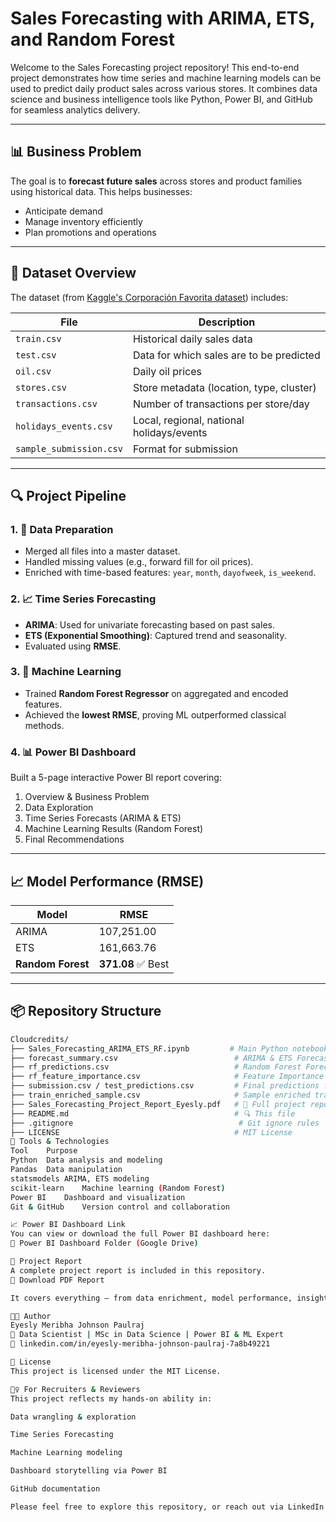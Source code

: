 # Sales Forecasting with ARIMA, ETS, and Random Forest

Welcome to the Sales Forecasting project repository! This end-to-end project demonstrates how time series and machine learning models can be used to predict daily product sales across various stores. It combines data science and business intelligence tools like Python, Power BI, and GitHub for seamless analytics delivery.

---

## 📊 Business Problem

The goal is to **forecast future sales** across stores and product families using historical data. This helps businesses:

- Anticipate demand
- Manage inventory efficiently
- Plan promotions and operations

---

## 📁 Dataset Overview

The dataset (from [Kaggle's Corporación Favorita dataset](https://www.kaggle.com/competitions/store-sales-time-series-forecasting)) includes:

| File                  | Description                                 |
|-----------------------|---------------------------------------------|
| `train.csv`           | Historical daily sales data                 |
| `test.csv`            | Data for which sales are to be predicted    |
| `oil.csv`             | Daily oil prices                            |
| `stores.csv`          | Store metadata (location, type, cluster)    |
| `transactions.csv`    | Number of transactions per store/day        |
| `holidays_events.csv` | Local, regional, national holidays/events   |
| `sample_submission.csv` | Format for submission                     |

---

## 🔍 Project Pipeline

### 1. 🧹 Data Preparation
- Merged all files into a master dataset.
- Handled missing values (e.g., forward fill for oil prices).
- Enriched with time-based features: `year`, `month`, `dayofweek`, `is_weekend`.

### 2. 📈 Time Series Forecasting
- **ARIMA**: Used for univariate forecasting based on past sales.
- **ETS (Exponential Smoothing)**: Captured trend and seasonality.
- Evaluated using **RMSE**.

### 3. 🤖 Machine Learning
- Trained **Random Forest Regressor** on aggregated and encoded features.
- Achieved the **lowest RMSE**, proving ML outperformed classical methods.

### 4. 📊 Power BI Dashboard
Built a 5-page interactive Power BI report covering:
1. Overview & Business Problem
2. Data Exploration
3. Time Series Forecasts (ARIMA & ETS)
4. Machine Learning Results (Random Forest)
5. Final Recommendations

---

## 📈 Model Performance (RMSE)

| Model        | RMSE         |
|--------------|--------------|
| ARIMA        | 107,251.00   |
| ETS          | 161,663.76   |
| **Random Forest** | **371.08** ✅ Best |

---

## 📦 Repository Structure

```bash
Cloudcredits/
├── Sales_Forecasting_ARIMA_ETS_RF.ipynb         # Main Python notebook
├── forecast_summary.csv                          # ARIMA & ETS Forecast (Power BI Page 3)
├── rf_predictions.csv                            # Random Forest Forecast (Page 4)
├── rf_feature_importance.csv                     # Feature Importance (Page 4)
├── submission.csv / test_predictions.csv         # Final predictions for test set
├── train_enriched_sample.csv                     # Sample enriched training data (<25MB)
├── Sales_Forecasting_Project_Report_Eyesly.pdf   # 📘 Full project report (PDF)
├── README.md                                     # 🔍 This file
├── .gitignore                                     # Git ignore rules
├── LICENSE                                       # MIT License
🚀 Tools & Technologies
Tool	Purpose
Python	Data analysis and modeling
Pandas	Data manipulation
statsmodels	ARIMA, ETS modeling
scikit-learn	Machine learning (Random Forest)
Power BI	Dashboard and visualization
Git & GitHub	Version control and collaboration

📈 Power BI Dashboard Link
You can view or download the full Power BI dashboard here:
🔗 Power BI Dashboard Folder (Google Drive)

📄 Project Report
A complete project report is included in this repository.
📘 Download PDF Report

It covers everything — from data enrichment, model performance, insights, to recommendations. Highly recommended for recruiters and mentors.

👩‍💻 Author
Eyesly Meribha Johnson Paulraj
📍 Data Scientist | MSc in Data Science | Power BI & ML Expert
🔗 linkedin.com/in/eyesly-meribha-johnson-paulraj-7a8b49221

📄 License
This project is licensed under the MIT License.

🙋‍♀️ For Recruiters & Reviewers
This project reflects my hands-on ability in:

Data wrangling & exploration

Time Series Forecasting

Machine Learning modeling

Dashboard storytelling via Power BI

GitHub documentation

Please feel free to explore this repository, or reach out via LinkedIn for collaboration or hiring opportunities.
